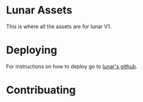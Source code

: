 # Lunar Assets

This is where all the assets are for lunar V1.

# Deploying

For instructions on how to deploy go to [lunar's github](https://github.com/lunar-proxy/lunar-v1).

# Contribuating

